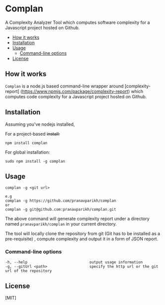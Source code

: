 # Complan

A Complexity Analyzer Tool which computes software complexity for a Javascript project hosted on Github.

* [How it works](#how-it-works)
* [Installation](#installation)
* [Usage](#usage)
    * [Command-line options](#command-line-options)
* [License](#license)

## How it works

```Complan``` is a node.js based
command-line wrapper around [complexity-report] (https://www.npmjs.com/package/complexity-report) which computes code complexity for a Javascript project hosted on Github.


## Installation

Assuming you've nodejs installed,

For a project-based ~~install:~~

```
npm install complan
```

For global installation:

```
sudo npm install -g complan
```

## Usage

```
complan -g <git url>
```
```
e.g 
complan -g https://github.com/pranavparikh/complan
or 
complan -g git@github.com:pranavparikh/complan.git
```
The above command will generate complexity report under a directory named ```pranavparikh/complan``` in your current directory.

The tool will locally clone the repository from git (Git has to be installed as a pre-requisite) , compute complexity and output it in a form of JSON report.

### Command-line options

```
-h, --help                            output usage information
-g, --gitUrl <path>                   specify the http url or the git url of the repository
```
## License

[MIT]
